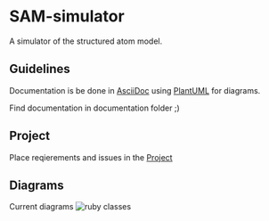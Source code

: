 # SAM-simulator

A simulator of the structured atom model.

## Guidelines

Documentation is be done in [AsciiDoc](docs.asciidoctor.org/asciidoc/latest/syntax-quick-reference/) using [PlantUML](www.plantuml.com) for diagrams.

Find documentation in documentation folder ;)

## Project

Place reqierements and issues in the [Project](https://github.com/MopcSolutions/structured-atom-model-simulator/projects/1)

## Diagrams

Current diagrams
![ruby classes](http://url/to/img.png)
